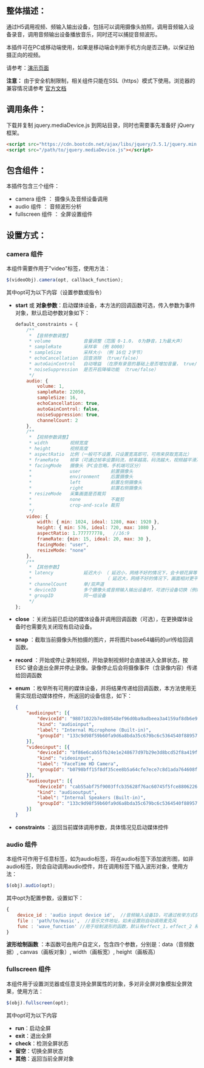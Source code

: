 整体描述：
--------
通过H5调用视频、频输入输出设备，包括可以调用摄像头拍照，调用音频输入设备录音，调用音频输出设备播放音乐，同时还可以捕捉音频波形。

本插件可在PC或移动端使用，如果是移动端会判断手机方向是否正确，以保证拍摄正向的视频。

请参考：[演示页面](https://windy2006.github.io/jquery.mediaDevice/)

**注意：** 由于安全机制限制，相关组件只能在SSL（https）模式下使用。浏览器的兼容情况请参考 [官方文档](https://developer.mozilla.org/zh-CN/docs/Web/API/MediaDevices)

调用条件：
--------
下载并复制 jquery.mediaDevice.js 到网站目录，同时也需要事先准备好 jQuery 框架。

```html
<script src="https://cdn.bootcdn.net/ajax/libs/jquery/3.5.1/jquery.min.js"></script>
<script src="/path/to/jquery.mediaDevice.js"></script>
```

包含组件：
--------
本插件包含三个组件：
- camera 组件 ： 摄像头及音频设备调用
- audio 组件 ： 音频波形分析
- fullscreen 组件 ： 全屏设置组件

设置方式：
--------
### camera 组件
本组件需要作用于"video"标签，使用方法：
```javascript
$(videoObj).camera(opt, callback_function);
```

其中opt可为以下内容（设置参数或指令）
- **start** 或 **对象参数**：启动媒体设备，本方法的回调函数可选，传入参数为事件对象，默认启动参数对象如下：
    ```javascript
    default_constraints = {
        /**
         * 【音频参数调整】
         * volume            音量调整（范围 0-1.0， 0为静音，1为最大声）
         * sampleRate        采样率 （例 8000）
         * sampleSize        采样大小 （例 16位 2字节）
         * echoCancellation  回音消除 （true/false）
         * autoGainControl   自动增益 （在原有录音的基础上是否增加音量， true/false）
         * noiseSuppression  是否开启降噪功能 （true/false）
         */
        audio: {
            volume: 1,
            sampleRate: 22050,
            sampleSize: 16,
            echoCancellation: true,
            autoGainControl: false,
            noiseSuppression: true,
            channelCount: 2
        },
        /**
         * 【视频参数调整】
         * width        视频宽度
         * height       视频高度
         * aspectRatio  比例（一般可不设置，只设置宽高即可，可用来获取宽高比）
         * frameRate    帧率（可通过帧率设置码流，帧率越高，码流越大，视频越平滑）
         * facingMode   摄像头（PC会忽略，手机端可区分）
         *              user           前置摄像头
         *              environment    后置摄像头
         *              left           前置左侧摄像头
         *              right          前置右侧摄像头
         * resizeMode   采集画面是否裁剪
         *              none           不裁剪
         *              crop-and-scale 裁剪
         */
        video: {
            width: { min: 1024, ideal: 1280, max: 1920 },
            height: { min: 576, ideal: 720, max: 1080 },
            aspectRatio: 1.777777778,   //16:9
            frameRate: {min: 15, ideal: 20, max: 30 },
            facingMode: "user",
            resizeMode: "none"
        },
        /**
         * 【其他参数】
         * latency           延迟大小 （ 延迟小，网络不好的情况下，会卡顿花屏等，好处在于可实时通信，建议200ms）
         *                           （ 延迟大，网络不好的情况下，画面相对更平滑流畅，但即时性较差）
         * channelCount      单/双声道
         * deviceID          多个摄像头或音频输入输出设备时，可进行设备切换（例如切换前后置摄像头）
         * groupID           同一组设备
         */
    };
    ```
  
- **close** ：关闭当前已启动的媒体设备并调用回调函数（可选），在更换媒体设备时也需要先关闭现有启动设备。

- **snap** ：截取当前摄像头所拍摄的图片，并将图片base64编码的url传给回调函数。

- **record** ：开始或停止录制视频，开始录制视频时会直接进入全屏状态，按 ESC 键会退出全屏并停止录像。录像停止后会将摄像事件（含录像内容）传递给回调函数
  
- **enum** ：枚举所有可用的媒体设备，并将结果传递给回调函数，本方法使用无需实现启动媒体控件，所返回的设备信息，如下：
    ```json
    {
        "audioinput": [{
            "deviceId": "98071022b7ed80548ef96d0ba9adbeea3a4159af8db6e956d3cc037f0d5b0e2f",
            "kind": "audioinput",
            "label": "Internal Microphone (Built-in)",
            "groupId": "133c9d98f59b60fa9d6a8bda35c679bc6c5364540f88957a425b3073793978bb"
        }],
        "videoinput": [{
            "deviceId": "bf86e6cab55fb24e1e248677d97b29e3d8bcd52f8a419fe38804d9bd0ddc4e28",
            "kind": "videoinput",
            "label": "FaceTime HD Camera",
            "groupId": "b0798bff15f8df35cee8b5a64cfe7ece7c8d1ada764608f9f1bb1bba9adda326"
        }],
        "audiooutput": [{
            "deviceId": "cab55abf75f9003ffcb35628f76ac60745f5fce880622692e2b0b89e2137b572",
            "kind": "audiooutput",
            "label": "Internal Speakers (Built-in)",
            "groupId": "133c9d98f59b60fa9d6a8bda35c679bc6c5364540f88957a425b3073793978bb"
        }]
    }
    ```
  
- **constraints** ：返回当前媒体调用参数，具体情况见启动媒体控件

### audio 组件
本组件可作用于任意标签，如为audio标签，将在audio标签下添加波形图，如非audio标签，则会自动调用audio控件，并在调用标签下插入波形对象，使用方法：
```javascript
$(obj).audio(opt);
```
其中opt为配置参数，设置如下：
```javascript
{
    device_id : 'audio input device id',  //音频输入设备ID，可通过枚举方式获取，如不设置则选用默认设备
    file : 'path/to/music',  //音乐文件地址，如未设置则自动调用麦克风
    func : 'wave_function' //用于绘制波形的函数，默认有effect_1，effect_2 和 effect_3
}
```
**波形绘制函数** ：本函数可由用户自定义，包含四个参数，分别是：data（音频数据）, canvas（画板对象）, width（画板宽）, height（画板高）

### fullscreen 组件
本组件用于设置浏览器或任意支持全屏属性的对象，多对非全屏对象模拟全屏效果，使用方法：
```javascript
$(obj).fullscreen(opt);
```
其中opt可为以下内容
- **run**：启动全屏
- **exit**：退出全屏
- **check**：检测全屏状态
- **留空**：切换全屏状态
- **其他**：返回当前全屏对象